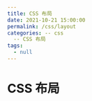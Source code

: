 ```yaml
---
title: CSS 布局
date: 2021-10-21 15:00:00
permalink: /css/layout
categories: -- css
  -- CSS 布局
tags:
  - null
---
```


# CSS 布局
